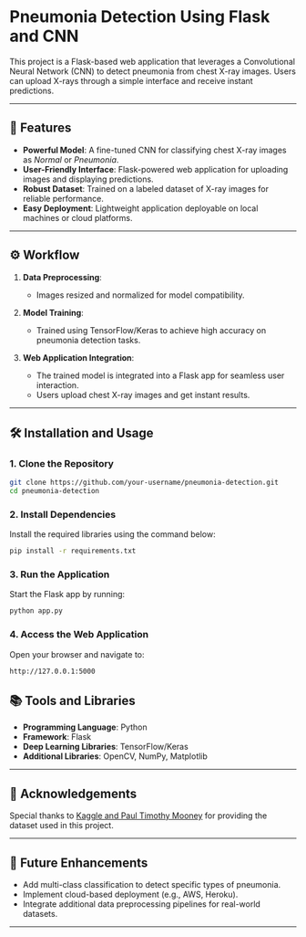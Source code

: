 # Pneumonia Detection Using Flask and CNN  

This project is a Flask-based web application that leverages a Convolutional Neural Network (CNN) to detect pneumonia from chest X-ray images. Users can upload X-rays through a simple interface and receive instant predictions.  

---

## 🚀 Features  
- **Powerful Model**: A fine-tuned CNN for classifying chest X-ray images as *Normal* or *Pneumonia*.  
- **User-Friendly Interface**: Flask-powered web application for uploading images and displaying predictions.  
- **Robust Dataset**: Trained on a labeled dataset of X-ray images for reliable performance.  
- **Easy Deployment**: Lightweight application deployable on local machines or cloud platforms.  

---

## ⚙️ Workflow  

1. **Data Preprocessing**:  
   - Images resized and normalized for model compatibility.  

2. **Model Training**:  
   - Trained using TensorFlow/Keras to achieve high accuracy on pneumonia detection tasks.  

3. **Web Application Integration**:  
   - The trained model is integrated into a Flask app for seamless user interaction.  
   - Users upload chest X-ray images and get instant results.  

---

## 🛠️ Installation and Usage  

### 1. Clone the Repository  
```sh
git clone https://github.com/your-username/pneumonia-detection.git
cd pneumonia-detection
```
### 2. Install Dependencies
Install the required libraries using the command below:
```sh
pip install -r requirements.txt
```

### 3. Run the Application
Start the Flask app by running:
```sh
python app.py
```
### 4. Access the Web Application
Open your browser and navigate to:
```sh
http://127.0.0.1:5000
```

## 📚 Tools and Libraries  

- **Programming Language**: Python  
- **Framework**: Flask  
- **Deep Learning Libraries**: TensorFlow/Keras  
- **Additional Libraries**: OpenCV, NumPy, Matplotlib  

---

## 🙏 Acknowledgements  

Special thanks to [Kaggle and Paul Timothy Mooney](https://www.kaggle.com/datasets/paultimothymooney/chest-xray-pneumonia) for providing the dataset used in this project.  

---

## 🎯 Future Enhancements  

- Add multi-class classification to detect specific types of pneumonia.  
- Implement cloud-based deployment (e.g., AWS, Heroku).  
- Integrate additional data preprocessing pipelines for real-world datasets.  

---

